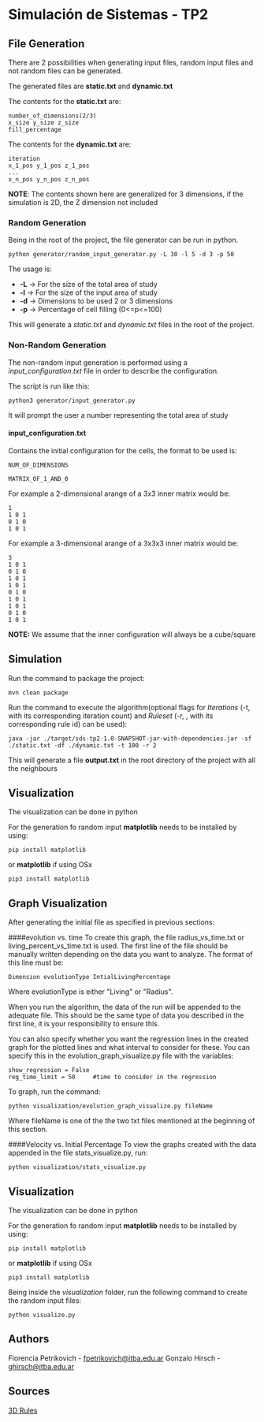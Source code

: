 # Simulación de Sistemas - TP2

## File Generation
There are 2 possibilities when generating input files, random input files and not random files can be generated.

The generated files are **static.txt** and **dynamic.txt**

The contents for the **static.txt** are:
```
number_of_dimensions(2/3)
x_size y_size z_size
fill_percentage
```

The contents for the **dynamic.txt** are:
```
iteration
x_1_pos y_1_pos z_1_pos
...
x_n_pos y_n_pos z_n_pos
```

**NOTE**: The contents shown here are generalized for 3 dimensions, if the simulation is 2D, the Z dimension not included

### Random Generation
Being in the root of the project, the file generator can be run in python.
```
python generator/random_input_generator.py -L 30 -l 5 -d 3 -p 50
```

The usage is:
 - **-L** -> For the size of the total area of study
 - **-l** -> For the size of the input area of study
 - **-d** -> Dimensions to be used 2 or 3 dimensions
 - **-p** -> Percentage of cell filling (0<=p<=100)

This will generate a *static.txt* and *dynamic.txt* files in the root of the project.

### Non-Random Generation
The non-random input generation is performed using a *input_configuration.txt* file in order to describe the configuration.

The script is run like this:
```
python3 generator/input_generator.py
```

It will prompt the user a number representing the total area of study

#### input_configuration.txt
Contains the initial configuration for the cells, the format to be used is:
```
NUM_OF_DIMENSIONS

MATRIX_OF_1_AND_0
```
For example a 2-dimensional arange of a 3x3 inner matrix would be:
```
1
1 0 1
0 1 0
1 0 1
```
For example a 3-dimensional arange of a 3x3x3 inner matrix would be:
```
3
1 0 1
0 1 0
1 0 1
1 0 1
0 1 0
1 0 1
1 0 1
0 1 0
1 0 1
```
**NOTE:** We assume that the inner configuration will always be a cube/square

## Simulation
Run the command to package the project:
```
mvn clean package
```
Run the command to execute the algorithm(optional flags for _Iterations_ (-t, with its corresponding iteration count) and _Ruleset_ (-r, , with its corresponding rule id) can be used):
```
java -jar ./target/sds-tp2-1.0-SNAPSHOT-jar-with-dependencies.jar -sf ./static.txt -df ./dynamic.txt -t 100 -r 2
```
This will generate a file **output.txt** in the root directory of the project with all the neighbours

## Visualization
The visualization can be done in python

For the generation fo random input **matplotlib** needs to be installed by using:
```
pip install matplotlib
```
or **matplotlib** if using OSx
```
pip3 install matplotlib
```

## Graph Visualization
After generating the initial file as specified in previous sections:

####evolution vs. time
To create this graph, the file radius_vs_time.txt or living_percent_vs_time.txt is used. The first line of the file should be manually written depending on the data you want to analyze. The format of this line must be:
```
Dimension evolutionType IntialLivingPercentage
``` 
Where evolutionType is either "Living" or "Radius".

When you run the algorithm, the data of the run will be appended to the adequate file. This should be the same type of data you described in the first line, it is your responsibility to ensure this.


You can also specify whether you want the regression lines in the created graph for the plotted lines and what interval to consider for these. You can specify this in the evolution_graph_visualize.py file with the variables:
```$xslt
show_regression = False
reg_time_limit = 50     #time to consider in the regression
```
To graph, run the command:
```$xslt
python visualization/evolution_graph_visualize.py fileName
```
Where fileName is one of the the two txt files mentioned at the beginning of this section.

####Velocity vs. Initial Percentage
To view the graphs created with the data appended in the file stats_visualize.py, run:
```$xslt
python visualization/stats_visualize.py 
```

## Visualization
The visualization can be done in python

For the generation fo random input **matplotlib** needs to be installed by using:
```
pip install matplotlib
```
or **matplotlib** if using OSx
```
pip3 install matplotlib
```

Being inside the _visualization_ folder, run the following command to create the random input files:
```
python visualize.py
```



## Authors

Florencia Petrikovich - fpetrikovich@itba.edu.ar
Gonzalo Hirsch - ghirsch@itba.edu.ar

## Sources

[3D Rules](https://wpmedia.wolfram.com/uploads/sites/13/2018/02/01-3-1.pdf)